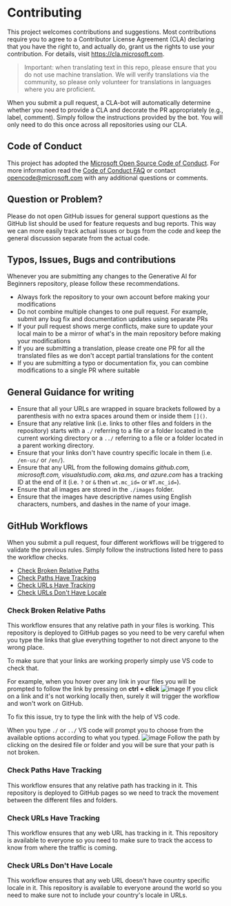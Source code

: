 # Contributing

This project welcomes contributions and suggestions. Most contributions require you to
agree to a Contributor License Agreement (CLA) declaring that you have the right to,
and actually do, grant us the rights to use your contribution. For details, visit
https://cla.microsoft.com.

> Important: when translating text in this repo, please ensure that you do not use machine translation. We will verify translations via the community, so please only volunteer for translations in languages where you are proficient.

When you submit a pull request, a CLA-bot will automatically determine whether you need
to provide a CLA and decorate the PR appropriately (e.g., label, comment). Simply follow the
instructions provided by the bot. You will only need to do this once across all repositories using our CLA.

## Code of Conduct

This project has adopted the [Microsoft Open Source Code of Conduct](https://opensource.microsoft.com/codeofconduct/).
For more information read the [Code of Conduct FAQ](https://opensource.microsoft.com/codeofconduct/faq/) or contact [opencode@microsoft.com](mailto:opencode@microsoft.com) with any additional questions or comments.

## Question or Problem?

Please do not open GitHub issues for general support questions as the GitHub list should be used for feature requests and bug reports. This way we can more easily track actual issues or bugs from the code and keep the general discussion separate from the actual code.

## Typos, Issues, Bugs and contributions

Whenever you are submitting any changes to the Generative AI for Beginners repository, please follow these recommendations.

* Always fork the repository to your own account before making your modifications
* Do not combine multiple changes to one pull request. For example, submit any bug fix and documentation updates using separate PRs
* If your pull request shows merge conflicts, make sure to update your local main to be a mirror of what's in the main repository before making your modifications
* If you are submitting a translation, please create one PR for all the translated files as we don't accept partial translations for the content
* If you are submitting a typo or documentation fix, you can combine modifications to a single PR where suitable

## General Guidance for writing 

- Ensure that all your URLs are wrapped in square brackets followed by a parenthesis with no extra spaces around them or inside them `[]()`.
- Ensure that any relative link (i.e. links to other files and folders in the repository) starts with a `./` referring to a file or a folder located in the current working directory or a `../` referring to a file or a folder located in a parent working directory.
- Ensure that your links don't have country specific locale in them (i.e. `/en-us/` or `/en/`).
- Ensure that any URL from the following domains _github.com, microsoft.com, visualstudio.com, aka.ms, and azure.com_ has a tracking ID at the end of it (i.e. `?` or `&` then `wt.mc_id=` or `WT.mc_id=`).
- Ensure that all images are stored in the `./images` folder.
- Ensure that the images have descriptive names using English characters, numbers, and dashes in the name of your image.

## GitHub Workflows

When you submit a pull request, four different workflows will be triggered to validate the previous rules. 
Simply follow the instructions listed here to pass the workflow checks.

- [Check Broken Relative Paths](#check-broken-relative-paths)
- [Check Paths Have Tracking](#check-paths-have-tracking)
- [Check URLs Have Tracking](#check-urls-have-tracking)
- [Check URLs Don't Have Locale](#check-urls-dont-have-locale)

### Check Broken Relative Paths

This workflow ensures that any relative path in your files is working. 
This repository is deployed to GitHub pages so you need to be very careful when you type the links that glue everything together to not direct anyone to the wrong place.

To make sure that your links are working properly simply use VS code to check that. 

For example, when you hover over any link in your files you will be prompted to follow the link by pressing on **ctrl + click**
![image](https://github.com/john0isaac/generative-ai-for-beginners/assets/64026625/0ba24c75-bc02-448c-9ce1-7c97dc22c98c)
If you click on a link and it's not working locally then, surely it will trigger the workflow and won't work on GitHub.

To fix this issue, try to type the link with the help of VS code.

When you type `./` or `../` VS code will prompt you to choose from the available options according to what you typed.
![image](https://github.com/john0isaac/generative-ai-for-beginners/assets/64026625/792c1bc1-4c3f-4ad4-a8c5-66dcf224f668)
Follow the path by clicking on the desired file or folder and you will be sure that your path is not broken.

### Check Paths Have Tracking

This workflow ensures that any relative path has tracking in it.
This repository is deployed to GitHub pages so we need to track the movement between the different files and folders.

### Check URLs Have Tracking

This workflow ensures that any web URL has tracking in it.
This repository is available to everyone so you need to make sure to track the access to know from where the traffic is coming.

### Check URLs Don't Have Locale

This workflow ensures that any web URL doesn't have country specific locale in it.
This repository is available to everyone around the world so you need to make sure not to include your country's locale in URLs.
